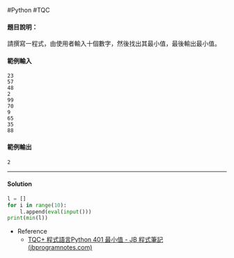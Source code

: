 #Python #TQC 
#### 題目說明：

請撰寫一程式，由使用者輸入十個數字，然後找出其最小值，最後輸出最小值。

#### 範例輸入

```
23
57
48
2
99
70
9
65
35
88
```

#### 範例輸出

```
2
```

---
#### Solution
```python linenums="1" linenums="1"
l = []
for i in range(10):
	l.append(eval(input()))
print(min(l))
```
- Reference
	- [TQC+ 程式語言Python 401 最小值 - JB 程式筆記 (jbprogramnotes.com)](https://jbprogramnotes.com/2020/05/tqc-%e7%a8%8b%e5%bc%8f%e8%aa%9e%e8%a8%80python-401-%e6%9c%80%e5%b0%8f%e5%80%bc/)
